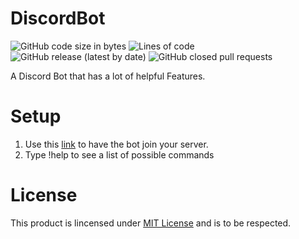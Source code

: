 # DiscordBot

![GitHub code size in bytes](https://img.shields.io/github/languages/code-size/shabib309/DiscordBot) 
![Lines of code](https://img.shields.io/tokei/lines/github/shabib309/DiscordBot)
![GitHub release (latest by date)](https://img.shields.io/github/v/release/shabib309/DiscordBot)
![GitHub closed pull requests](https://img.shields.io/github/issues-pr-closed/shabib309/DiscordBot)

A Discord Bot that has a lot of helpful Features.

<!--- # i.pinimg. com/474x/91/df/5a/91df5accc87c610dcbef7c672f709643.jpg --->

# Setup

1. Use this [link](https://discord.com/api/oauth2/authorize?client_id=813165571704619028&permissions=8&scope=bot) to have the bot join your server.
2. Type !help to see a list of possible commands

# License

This product is lincensed under [MIT License](https://github.com/shabib309/DiscordBot/blob/master/LICENSE) and is to be respected.
